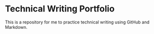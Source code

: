 # Technical Writing Portfolio 
This is a repository for me to practice technical writing using GitHub and Markdown. 
